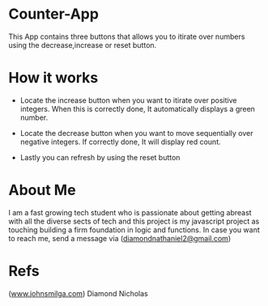 # Counter-App

This App contains three buttons that allows you to itirate over numbers using the decrease,increase or reset button.

# How it works

- Locate the increase button when you want to itirate over positive integers. When this is correctly done, It automatically displays a green number.

- Locate the decrease button when you want to move sequentially over negative integers. If correctly done, It will display red count.

- Lastly you can refresh by using the reset button

# About Me

I am a fast growing tech student who is passionate about getting abreast with all the diverse sects of tech and this project is my javascript project as touching building a firm foundation in logic and functions.
In case you want to reach me, send a message via (diamondnathaniel2@gmail.com)

# Refs

(www.johnsmilga.com)
Diamond Nicholas
